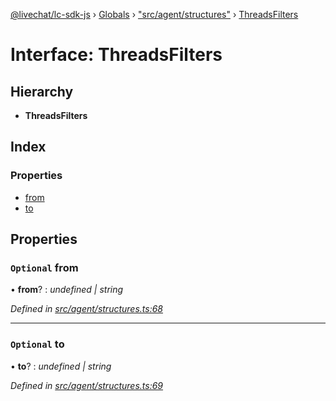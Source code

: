 [@livechat/lc-sdk-js](../README.md) › [Globals](../globals.md) › ["src/agent/structures"](../modules/_src_agent_structures_.md) › [ThreadsFilters](_src_agent_structures_.threadsfilters.md)

# Interface: ThreadsFilters

## Hierarchy

* **ThreadsFilters**

## Index

### Properties

* [from](_src_agent_structures_.threadsfilters.md#optional-from)
* [to](_src_agent_structures_.threadsfilters.md#optional-to)

## Properties

### `Optional` from

• **from**? : *undefined | string*

*Defined in [src/agent/structures.ts:68](https://github.com/livechat/lc-sdk-js/blob/adb7bb1/src/agent/structures.ts#L68)*

___

### `Optional` to

• **to**? : *undefined | string*

*Defined in [src/agent/structures.ts:69](https://github.com/livechat/lc-sdk-js/blob/adb7bb1/src/agent/structures.ts#L69)*
